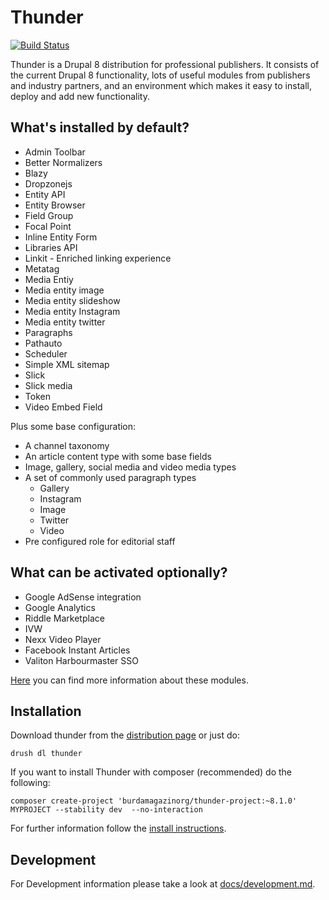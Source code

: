 # Thunder

[![Build Status](https://travis-ci.org/BurdaMagazinOrg/thunder-distribution.svg?branch=8.x-1.x)](https://travis-ci.org/BurdaMagazinOrg/thunder-distribution)

Thunder is a Drupal 8 distribution for professional publishers. It consists of the current Drupal 8 functionality, lots of useful modules from publishers and industry partners, and an environment which makes it easy to install, deploy and add new functionality.

## What's installed by default?

* Admin Toolbar
* Better Normalizers
* Blazy
* Dropzonejs
* Entity API
* Entity Browser
* Field Group
* Focal Point
* Inline Entity Form
* Libraries API
* Linkit - Enriched linking experience
* Metatag
* Media Entiy
* Media entity image
* Media entity slideshow
* Media entity Instagram
* Media entity twitter
* Paragraphs
* Pathauto
* Scheduler
* Simple XML sitemap
* Slick
* Slick media
* Token
* Video Embed Field

Plus some base configuration:

* A channel taxonomy
* An article content type with some base fields
* Image, gallery, social media and video media types
* A set of commonly used paragraph types
    * Gallery
    * Instagram
    * Image
    * Twitter
    * Video
* Pre configured role for editorial staff
 
## What can be activated optionally?

* Google AdSense integration
* Google Analytics
* Riddle Marketplace
* IVW
* Nexx Video Player
* Facebook Instant Articles
* Valiton Harbourmaster SSO


[Here](https://burdamagazinorg.gitbooks.io/thunder/content/) you can find more information about these modules.

## Installation

Download thunder from the [distribution page](https://www.drupal.org/project/thunder) or just do:

```
drush dl thunder
```

If you want to install Thunder with composer (recommended) do the following:

```
composer create-project 'burdamagazinorg/thunder-project:~8.1.0' MYPROJECT --stability dev  --no-interaction
```

For further information follow the [install instructions](https://www.drupal.org/documentation/install). 

## Development

For Development information please take a look at [docs/development.md](docs/development.md).
